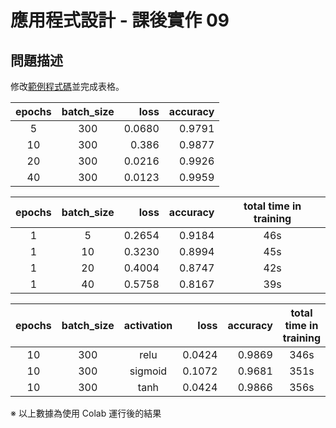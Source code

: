# 應用程式設計 - 課後實作 09

## 問題描述
修改[範例程式碼](https://github.com/erhwenkuo/deep-learning-with-keras-notebooks/blob/master/2.7-mnist-recognition-cnn.ipynb)並完成表格。

|  epochs   | batch_size| loss  | accuracy  |
|  :----:  | :----:  | ----:  |----:  |
|  5 | 300|0.0680| 0.9791|
| 10 | 300|0.386 | 0.9877|
|  20 | 300|0.0216| 0.9926|
|  40 | 300|0.0123| 0.9959|


|epochs| batch_size   | loss  | accuracy  |total time  in training|
|:----:|  :----:  | ----:  |----:  |:----:  |
|1|  5 | 0.2654| 0.9184|46s|
|1| 10 | 0.3230 | 0.8994|45s|
|1|  20 | 0.4004|0.8747 |42s|
|1|  40 |0.5758 | 0.8167|39s|

|epochs|batch_size| activation   | loss  | accuracy  | total time  in training|
|:----:|:----:|  :----:  | ----:  |----:  |:----:  |
|10|300|  relu |0.0424 | 0.9869| 346s|
|10|300| sigmoid | 0.1072 | 0.9681| 351s|
|10|300|  tanh |0.0424 | 0.9866| 356s|

※ 以上數據為使用 Colab 運行後的結果